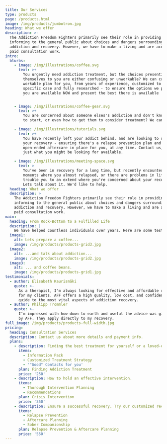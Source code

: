```yaml
---
title: Our Services
type: products
page: /products.html
image: /img/products/jumbotron.jpg
heading: What we offer
description: >-
  The Addiction Freedom Fighters primarily see their role in providing free
  informing to the general public about choices and dangers surrounding
  addiction and recovery. However, we have to make a living and are accepting
  paid consultation work.
intro:
  blurbs:
    - image: /img/illustrations/coffee.svg
      text: >+
        You urgently need addiction treatment, but the choices presenting
        themselves to you are either confusing or unworkable? We can create a
        workable plan for you, from years of experience, customized to your
        specific case and fully researched - to ensure the options we present to
        you are available NOW and present the best there is available


    - image: /img/illustrations/coffee-gear.svg
      text: >+
        You are concerned about someone elses's addiction and don't know where
        to start, or even how to get them to consider treatment? We can help.

    - image: /img/illustrations/tutorials.svg
      text: >+
        You have recently left your addict behind, and are looking to solidify
        your recovery - ensuring there's a relapse prevention plan and
        open-ended aftercare in place for you, at any time. Contact us, we have
        just what you might be looking for available.

    - image: /img/illustrations/meeting-space.svg
      text: >
        You've been in recovery for a long time, but recently encountered
        moments where you almost relapsed, or there are problems in life which
        trouble you to an extend where you're concerned about your recovery?
        Lets talk about it. We'd like to help.
  heading: What we offer
  description: >
    The Addiction Freedom Fighters primarily see their role in providing free
    informing to the general public about choices and dangers surrounding
    addiction and recovery. However, we have to make a living and are accepting
    paid consultation work.
main:
  heading: From Rock-Bottom to a Fulfilled Life
  description: |
    We have helped countless individuals over years. Here are some testimonials.
  image1:
    alt: Lets prepare a coffee...
    image: /img/products/products-grid3.jpg
  image2:
    alt: ...and talk about addiction...
    image: /img/products/products-grid2.jpg
  image3:
    alt: ... and coffee beans.
    image: /img/products/products-grid1.jpg
testimonials:
  - author: Elisabeth Kaurismäki
    quote: >-
      As a therapist, I'm always looking for effective and affordable resources
      for my clients. AFF offers a high quality, low cost, and confidential
      guide to the most vital aspects of addiction recovery.
  - author: Philipp Trommler
    quote: >-
      I’m impressed with how down to earth and useful the advice was given to me
      by AFF. They apply directly to my recovery.
full_image: /img/products/products-full-width.jpg
pricing:
  heading: Consultation Services
  description: Contact us about more details and payment info.
  plans:
    - description: Finding the best treatment for yourself or a loved-one.
      items:
        - Information Pack
        - Customized Treatment Strategy
        - '"Good" Contacts for you'
      plan: Finding Addiction Treatment
      price: '250'
    - description: How to hold an effective intervention.
      items:
        - Thorough Intervention Planning
        - Recommendations
      plan: Crisis Intervention
      price: '350'
    - description: Ensure a successful recovery. Try our customized recovery plan.
      items:
        - Relapse Prevention
        - Aftercare Planning
        - Sober Companionship
      plan: Relapse Prevention & Aftercare Planning
      price: '550'
---
```


